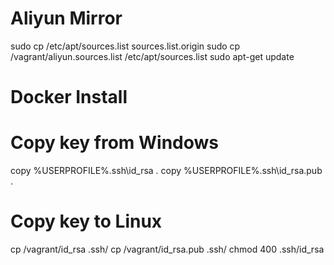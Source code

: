 
# Aliyun Mirror

sudo cp /etc/apt/sources.list sources.list.origin
sudo cp /vagrant/aliyun.sources.list /etc/apt/sources.list
sudo apt-get update

# Docker Install 
 
# Copy key from Windows
copy %USERPROFILE%\.ssh\id_rsa .
copy %USERPROFILE%\.ssh\id_rsa.pub .

# Copy key to Linux

cp /vagrant/id_rsa .ssh/
cp /vagrant/id_rsa.pub  .ssh/
chmod 400 .ssh/id_rsa
 



